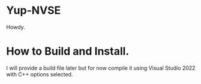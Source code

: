 # Yup-NVSE
Howdy.

# How to Build and Install.
I will provide a build file later but for now compile it using Visual Studio 2022 with C++ options selected.
